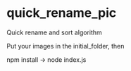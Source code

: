 # quick_rename_pic

Quick rename and sort algorithm

Put your images in the initial_folder, then

npm install -> node index.js
